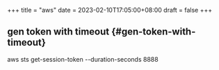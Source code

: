 +++
title = "aws"
date = 2023-02-10T17:05:00+08:00
draft = false
+++

## gen token with timeout {#gen-token-with-timeout}

aws sts get-session-token --duration-seconds 8888
